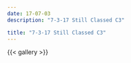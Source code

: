 ```yaml
---
date: 17-07-03
description: "7-3-17 Still Classed C3"

title: "7-3-17 Still Classed C3"
---
```

{{< gallery >}}
